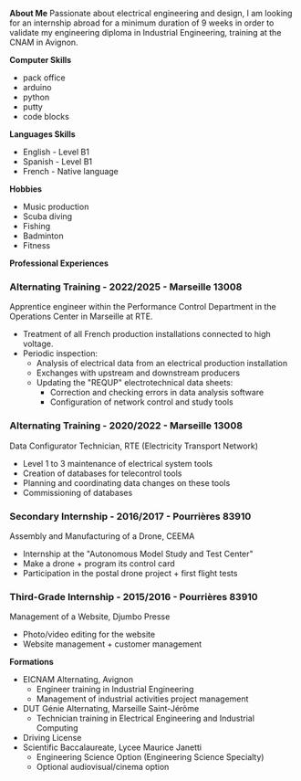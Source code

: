 **About Me**
Passionate about electrical engineering and design, I am looking for an internship abroad for a minimum duration of 9 weeks in order to validate my engineering diploma in Industrial Engineering, training at the CNAM in Avignon.

**Computer Skills**

* pack office
* arduino
* python
* putty
* code blocks

**Languages Skills**

* English - Level B1
* Spanish - Level B1
* French - Native language

**Hobbies**

* Music production
* Scuba diving
* Fishing
* Badminton
* Fitness

**Professional Experiences**

### Alternating Training - 2022/2025 - Marseille 13008

Apprentice engineer within the Performance Control Department in the Operations Center in Marseille at RTE.

* Treatment of all French production installations connected to high voltage.
* Periodic inspection:
	+ Analysis of electrical data from an electrical production installation
	+ Exchanges with upstream and downstream producers
	+ Updating the "REQUP" electrotechnical data sheets:
		- Correction and checking errors in data analysis software
		- Configuration of network control and study tools

### Alternating Training - 2020/2022 - Marseille 13008

Data Configurator Technician, RTE (Electricity Transport Network)

* Level 1 to 3 maintenance of electrical system tools
* Creation of databases for telecontrol tools
* Planning and coordinating data changes on these tools
* Commissioning of databases

### Secondary Internship - 2016/2017 - Pourrières 83910

Assembly and Manufacturing of a Drone, CEEMA

* Internship at the "Autonomous Model Study and Test Center"
* Make a drone + program its control card
* Participation in the postal drone project + first flight tests

### Third-Grade Internship - 2015/2016 - Pourrières 83910

Management of a Website, Djumbo Presse

* Photo/video editing for the website
* Website management + customer management

**Formations**

* EICNAM Alternating, Avignon
	+ Engineer training in Industrial Engineering
	+ Management of industrial activities project management
* DUT Génie Alternating, Marseille Saint-Jérôme
	+ Technician training in Electrical Engineering and Industrial Computing
* Driving License
* Scientific Baccalaureate, Lycee Maurice Janetti
	+ Engineering Science Option (Engineering Science Specialty)
	+ Optional audiovisual/cinema option